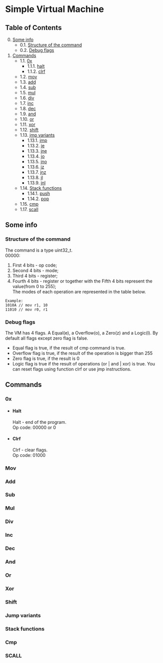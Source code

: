 # Simple Virtual Machine
## Table of Contents
0. [Some info](#si)
   - 0.1. [Structure of the command](#sotc)
   - 0.2. [Debug flags](#df)
1. [Commands](#cmds)
   - 1.1. [0x](#Zero)
      - 1.1.1. [halt](#halt)
      - 1.1.2. [clrf](#clrf)
   - 1.2. [mov](#mov)
   - 1.3. [add](#add)
   - 1.4. [sub](#sub)
   - 1.5. [mul](#mul)
   - 1.6. [div](#div)
   - 1.7. [inc](#inc)
   - 1.8. [dec](#dec)
   - 1.9. [and](#and)
   - 1.10. [or](#or)
   - 1.11. [xor](#xor)
   - 1.12. [shift](#shift)
   - 1.13. [jmp variants](#jmpInstr)
      - 1.13.1. [jmp](#jmp)
      - 1.13.2. [je](#je)
      - 1.13.3. [jne](#jne)
      - 1.13.4. [jo](#jo)
      - 1.13.5. [jno](#jno)
      - 1.13.6. [jz](#jz)
      - 1.13.7. [jnz](#jnz)
      - 1.13.8. [jl](#jl)
      - 1.13.9. [jnl](#jnl)
   - 1.14. [Stack functions](#stk)
      - 1.14.1. [push](#push)
      - 1.14.2. [pop](#pop)
   - 1.15. [cmp](#cmp)
   - 1.17. [scall](#scall)

## Some info <a name="si"></a>
### Structure of the command <a name="sotc"></a>
The command is a type uint32_t. <br>
00000: <br>
1. First 4 bits - op code; <br>
2. Second 4 bits - mode; <br>
3. Third  4 bits - register; <br>
4. Fourth 4 bits - register or
together with the Fifth 4 bits represent the value(from 0 to 255); <br>
The modes of each operation are represented in the table below. <br>
```
Example:
1010A // mov r1, 10
11010 // mov r0, r1
```

### Debug flags <a name="df"></a>
The VM has 4 flags. A Equal(e), a Overflow(o), a Zero(z) and a Logic(l). By default all flags except zero flag is false. <br>
- Equal flag is true, if the result of cmp command is true.
- Overflow flag is true, if the result of the operation is bigger than 255
- Zero flag is true, if the result is 0
- Logic flag is true if the result of operations (or | and | xor) is true.
You can reset flags using function clrf or use jmp instructions.

## Commands <a name="cmds"></a>
### 0x <a name="Zero"></a>
   - #### Halt <a name="halt"></a>
     Halt - end of the program. <br>
     Op code: 00000 or 0 <br>
   - #### Clrf <a name="clrf"></a>
     Clrf - clear flags. <br>
     Op code: 01000 <br>
### Mov <a name="mov"></a>

### Add <a name="add"></a>

### Sub <a name="sub"></a>

### Mul <a name="mul"></a>

### Div <a name="div"></a>

### Inc <a name="inc"></a>

### Dec <a name="dec"></a>

### And <a name="and"></a>

### Or <a name="or"></a>

### Xor <a name="xor"></a>

### Shift <a name="shift"></a>

### Jump variants <a name="jumpInstr"></a>

### Stack functions <a name="dec"></a>

### Cmp <a name="cmp"></a>

### SCALL <a name="scall"></a>